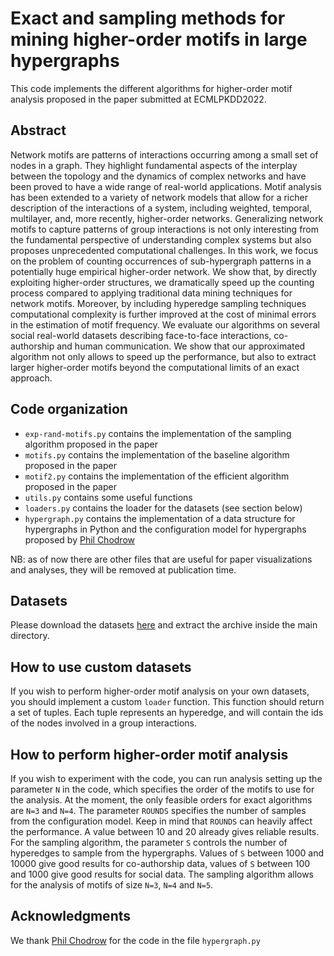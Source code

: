 # Exact and sampling methods for mining higher-order motifs in large hypergraphs

This code implements the different algorithms for higher-order motif analysis proposed in the paper submitted at ECMLPKDD2022.

## Abstract

Network motifs are patterns of interactions occurring among a small set of nodes in a graph. They highlight fundamental aspects of the interplay between the topology and the dynamics of complex networks and have been proved to have a wide range of real-world applications. Motif analysis has been extended to a variety of network models that allow for a richer description of the interactions of a system, including weighted, temporal, multilayer, and, more recently, higher-order networks. Generalizing network motifs to capture patterns of group interactions is not only interesting from the fundamental perspective of understanding complex systems but also proposes unprecedented computational challenges. In this work, we focus on the problem of counting occurrences of sub-hypergraph patterns in a potentially huge empirical higher-order network. We show that, by directly exploiting higher-order structures, we dramatically speed up the counting process compared to applying traditional data mining techniques for network motifs. Moreover, by including hyperedge sampling techniques computational complexity is further improved at the cost of minimal errors in the estimation of motif frequency. We evaluate our algorithms on several social real-world datasets describing face-to-face interactions, co-authorship and human communication. We show that our approximated algorithm not only allows to speed up the performance, but also to extract larger higher-order motifs beyond the computational limits of an exact approach.

## Code organization
* ```exp-rand-motifs.py``` contains the implementation of the sampling algorithm proposed in the paper
* ```motifs.py``` contains the implementation of the baseline algorithm proposed in the paper
* ```motif2.py``` contains the implementation of the efficient algorithm proposed in the paper
* ```utils.py``` contains some useful functions
* ```loaders.py``` contains the loader for the datasets (see section below)
* ```hypergraph.py``` contains the implementation of a data structure for hypergraphs in Python and the configuration model for hypergraphs proposed by [Phil Chodrow](https://github.com/PhilChodrow)

NB: as of now there are other files that are useful for paper visualizations and analyses, they will be removed at publication time.

## Datasets
Please download the datasets [here](https://drive.google.com/file/d/1uFaftX_hqjTiBt2SZ_6fbggYG9ySK3Ss/view?usp=sharing) and extract the archive inside the main directory.

## How to use custom datasets
If you wish to perform higher-order motif analysis on your own datasets, you should implement a custom ```loader``` function. This function should return a set of tuples. Each tuple represents an hyperedge, and will contain the ids of the nodes involved in a group interactions.  

## How to perform higher-order motif analysis
If you wish to experiment with the code, you can run analysis setting up the parameter ```N``` in the code, which specifies the order of the motifs to use for the analysis. At the moment, the only feasible orders for exact algorithms are ```N=3``` and ```N=4```. The parameter ```ROUNDS``` specifies the number of samples from the configuration model. Keep in mind that ```ROUNDS``` can heavily affect the performance. A value between 10 and 20 already gives reliable results. For the sampling algorithm, the parameter ```S``` controls the number of hyperedges to sample from the hypergraphs. Values of ```S``` between 1000 and 10000 give good results for co-authorship data, values of ```S``` between 100 and 1000 give good results for social data. The sampling algorithm allows for the analysis of motifs of size ```N=3```, ```N=4``` and ```N=5```.

## Acknowledgments
We thank [Phil Chodrow](https://github.com/PhilChodrow) for the code in the file ```hypergraph.py```



